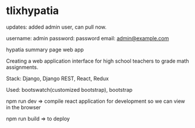 # tlixhypatia
updates: added admin user, can pull now.

username: admin
password: password
email: admin@example.com

hypatia summary page web app

Creating a web application interface for high school teachers to grade math assignments. 

Stack: Django, Django REST, React, Redux

Used: bootswatch(customized bootstrap), bootstrap

npm run dev => compile react application for development so we can view in the browser

npm run build => to deploy
